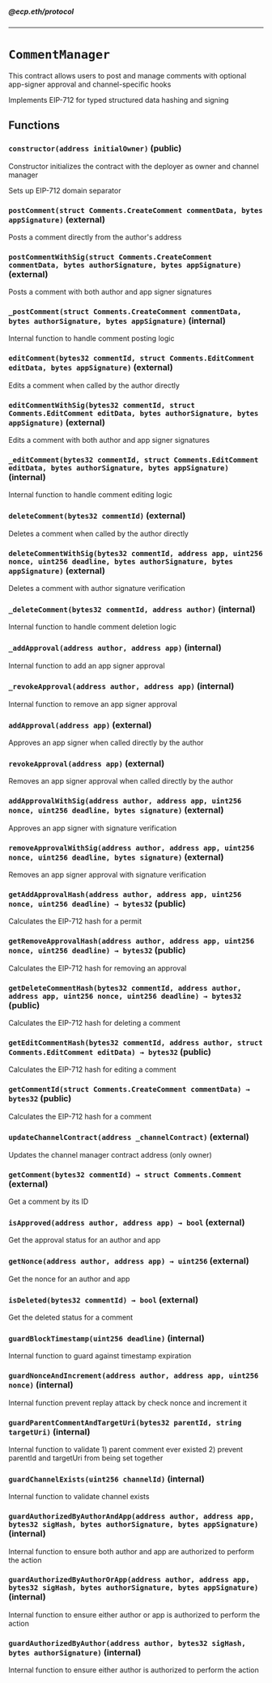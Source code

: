 ##### @ecp.eth/protocol

----

# `CommentManager`

This contract allows users to post and manage comments with optional app-signer approval and channel-specific hooks


Implements EIP-712 for typed structured data hashing and signing







## Functions

### `constructor(address initialOwner)` (public)

Constructor initializes the contract with the deployer as owner and channel manager


Sets up EIP-712 domain separator


### `postComment(struct Comments.CreateComment commentData, bytes appSignature)` (external)

Posts a comment directly from the author's address




### `postCommentWithSig(struct Comments.CreateComment commentData, bytes authorSignature, bytes appSignature)` (external)

Posts a comment with both author and app signer signatures




### `_postComment(struct Comments.CreateComment commentData, bytes authorSignature, bytes appSignature)` (internal)

Internal function to handle comment posting logic




### `editComment(bytes32 commentId, struct Comments.EditComment editData, bytes appSignature)` (external)

Edits a comment when called by the author directly




### `editCommentWithSig(bytes32 commentId, struct Comments.EditComment editData, bytes authorSignature, bytes appSignature)` (external)

Edits a comment with both author and app signer signatures




### `_editComment(bytes32 commentId, struct Comments.EditComment editData, bytes authorSignature, bytes appSignature)` (internal)

Internal function to handle comment editing logic




### `deleteComment(bytes32 commentId)` (external)

Deletes a comment when called by the author directly




### `deleteCommentWithSig(bytes32 commentId, address app, uint256 nonce, uint256 deadline, bytes authorSignature, bytes appSignature)` (external)

Deletes a comment with author signature verification




### `_deleteComment(bytes32 commentId, address author)` (internal)

Internal function to handle comment deletion logic




### `_addApproval(address author, address app)` (internal)

Internal function to add an app signer approval




### `_revokeApproval(address author, address app)` (internal)

Internal function to remove an app signer approval




### `addApproval(address app)` (external)

Approves an app signer when called directly by the author




### `revokeApproval(address app)` (external)

Removes an app signer approval when called directly by the author




### `addApprovalWithSig(address author, address app, uint256 nonce, uint256 deadline, bytes signature)` (external)

Approves an app signer with signature verification




### `removeApprovalWithSig(address author, address app, uint256 nonce, uint256 deadline, bytes signature)` (external)

Removes an app signer approval with signature verification




### `getAddApprovalHash(address author, address app, uint256 nonce, uint256 deadline) → bytes32` (public)

Calculates the EIP-712 hash for a permit




### `getRemoveApprovalHash(address author, address app, uint256 nonce, uint256 deadline) → bytes32` (public)

Calculates the EIP-712 hash for removing an approval




### `getDeleteCommentHash(bytes32 commentId, address author, address app, uint256 nonce, uint256 deadline) → bytes32` (public)

Calculates the EIP-712 hash for deleting a comment




### `getEditCommentHash(bytes32 commentId, address author, struct Comments.EditComment editData) → bytes32` (public)

Calculates the EIP-712 hash for editing a comment




### `getCommentId(struct Comments.CreateComment commentData) → bytes32` (public)

Calculates the EIP-712 hash for a comment




### `updateChannelContract(address _channelContract)` (external)

Updates the channel manager contract address (only owner)




### `getComment(bytes32 commentId) → struct Comments.Comment` (external)

Get a comment by its ID




### `isApproved(address author, address app) → bool` (external)

Get the approval status for an author and app




### `getNonce(address author, address app) → uint256` (external)

Get the nonce for an author and app




### `isDeleted(bytes32 commentId) → bool` (external)

Get the deleted status for a comment




### `guardBlockTimestamp(uint256 deadline)` (internal)

Internal function to guard against timestamp expiration




### `guardNonceAndIncrement(address author, address app, uint256 nonce)` (internal)

Internal function prevent replay attack by check nonce and increment it




### `guardParentCommentAndTargetUri(bytes32 parentId, string targetUri)` (internal)

Internal function to validate 1) parent comment ever existed 2) prevent parentId and targetUri from being set together




### `guardChannelExists(uint256 channelId)` (internal)

Internal function to validate channel exists




### `guardAuthorizedByAuthorAndApp(address author, address app, bytes32 sigHash, bytes authorSignature, bytes appSignature)` (internal)

Internal function to ensure both author and app are authorized to perform the action




### `guardAuthorizedByAuthorOrApp(address author, address app, bytes32 sigHash, bytes authorSignature, bytes appSignature)` (internal)

Internal function to ensure either author or app is authorized to perform the action




### `guardAuthorizedByAuthor(address author, bytes32 sigHash, bytes authorSignature)` (internal)

Internal function to ensure either author is authorized to perform the action






